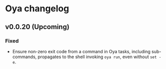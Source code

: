 # Oya changelog

## v0.0.20 (Upcoming)

### Fixed

- Ensure non-zero exit code from a command in Oya tasks, including sub-commands,
  propagates to the shell invoking `oya run`, even without `set -e`.
